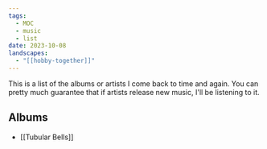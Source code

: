 ```yaml
---
tags:
  - MOC
  - music
  - list
date: 2023-10-08
landscapes:
  - "[[hobby-together]]"
---
```

This is a list of the albums or artists I come back to time and again. You can pretty much guarantee that if artists release new music, I'll be listening to it.

## Albums
- [[Tubular Bells]]